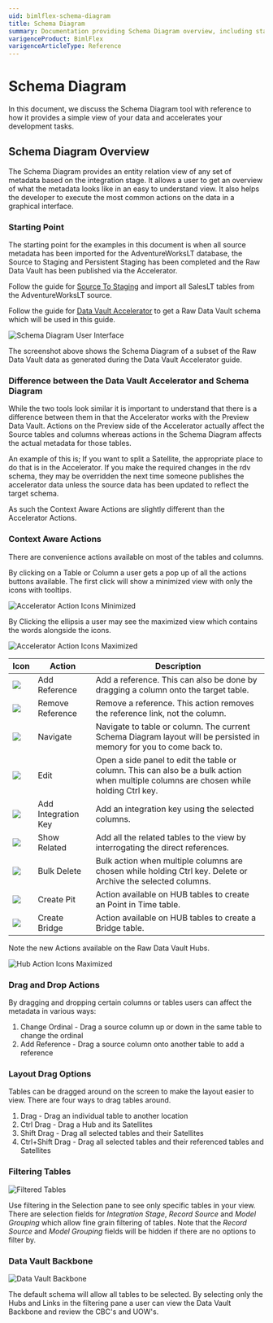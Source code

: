 ```yaml
---
uid: bimlflex-schema-diagram
title: Schema Diagram
summary: Documentation providing Schema Diagram overview, including starting points, context aware actions, action buttons, and user interface
varigenceProduct: BimlFlex
varigenceArticleType: Reference
---
```

# Schema Diagram

In this document, we discuss the Schema Diagram tool with reference to how it provides a simple view of your data and accelerates your development tasks.

## Schema Diagram Overview

The Schema Diagram provides an entity relation view of any set of metadata based on the integration stage. It allows a user to get an overview of what the metadata looks like in an easy to understand view. It also helps the developer to execute the most common actions on the data in a graphical interface.

### Starting Point

The starting point for the examples in this document is when all source metadata has been imported for the AdventureWorksLT database, the Source to Staging and Persistent Staging has been completed and the Raw Data Vault has been published via the Accelerator.

[//]: # (TODO: Link to UPDATED Source To Staging document)

Follow the guide for [Source To Staging](xref:bimlflex-source-to-staging-templates) and import all SalesLT tables from the AdventureWorksLT source.

Follow the guide for [Data Vault Accelerator](accelerator.md) to get a Raw Data Vault schema which will be used in this guide.

![Schema Diagram User Interface](images/bimlflex-app-schema-diagram-full-ui.png "Schema Diagram User Interface")

The screenshot above shows the Schema Diagram of a subset of the Raw Data Vault data as generated during the Data Vault Accelerator guide.

### Difference between the Data Vault Accelerator and Schema Diagram

While the two tools look similar it is important to understand that there is a difference between them in that the Accelerator works with the Preview Data Vault. Actions on the Preview side of the Accelerator actually affect the Source tables and columns whereas actions in the Schema Diagram affects the actual metadata for those tables.

An example of this is; If you want to split a Satellite, the appropriate place to do that is in the Accelerator. If you make the required changes in the rdv schema, they may be overridden the next time someone publishes the accelerator data unless the source data has been updated to reflect the target schema.

As such the Context Aware Actions are slightly different than the Accelerator Actions.

### Context Aware Actions

There are convenience actions available on most of the tables and columns.

By clicking on a Table or Column a user gets a pop up of all the actions buttons available. The first click will show a minimized view with only the icons with tooltips.

![Accelerator Action Icons Minimized](images/bimlflex-app-accelerator-actions-minimized.png "Accelerator Action Icons Maximized")

By Clicking the ellipsis a user may see the maximized view which contains the words alongside the icons.

![Accelerator Action Icons Maximized](images/bimlflex-app-accelerator-actions-maximized.png "Accelerator Action Icons Maximized")

| Icon | Action | Description |
|--- |--- |--- |
| <div class="icon-col m-5"><img src="images/svg-icons/add-reference.svg"/></div> | <span class="nowrap-col m-5">Add Reference</span> | Add a reference. This can also be done by dragging a column onto the target table. |
| <div class="icon-col m-5"><img src="images/svg-icons/remove-reference.svg"/></div> | <span class="nowrap-col m-5">Remove Reference</span> | Remove a reference. This action removes the reference link, not the column. |
| <div class="icon-col m-5"><img src="images/svg-icons/navigate.svg"/></div> | <span class="nowrap-col m-5">Navigate</span> | Navigate to table or column. The current Schema Diagram layout will be persisted in memory for you to come back to. |
| <div class="icon-col m-5"><img src="images/svg-icons/edit.svg"/></div> | <span class="nowrap-col m-5">Edit</span> | Open a side panel to edit the table or column. This can also be a bulk action when multiple columns are chosen while holding Ctrl key. |
| <div class="icon-col m-5"><img src="images/svg-icons/composite-key.svg"/></div> | <span class="nowrap-col m-5">Add Integration Key</span> | Add an integration key using the selected columns. |
| <div class="icon-col m-5"><img src="images/svg-icons/show-related.svg"/></div> | <span class="nowrap-col m-5">Show Related</span> | Add all the related tables to the view by interrogating the direct references. |
| <div class="icon-col m-5"><img src="images/svg-icons/exclude.svg"/></div> | <span class="nowrap-col m-5">Bulk Delete</span> | Bulk action when multiple columns are chosen while holding Ctrl key. Delete or Archive the selected columns. |
| <div class="icon-col m-5"><img src="images/svg-icons/create-pit.svg"/></div> | <span class="nowrap-col m-5">Create Pit</span> | Action available on HUB tables to create an Point in Time table. |
| <div class="icon-col m-5"><img src="images/svg-icons/create-bridge.svg"/></div> | <span class="nowrap-col m-5">Create Bridge</span> | Action available on HUB tables to create a Bridge table. |

Note the new Actions available on the Raw Data Vault Hubs.

![Hub Action Icons Maximized](images/bimlflex-app-schema-diagram-hub-actions-show-columns.png "Hub Action Icons Maximized")

### Drag and Drop Actions

By dragging and dropping certain columns or tables users can affect the metadata in various ways:

1. Change Ordinal - Drag a source column up or down in the same table to change the ordinal
1. Add Reference - Drag a source column onto another table to add a reference

### Layout Drag Options

Tables can be dragged around on the screen to make the layout easier to view. There are four ways to drag tables around.

1. Drag - Drag an individual table to another location
1. Ctrl Drag - Drag a Hub and its Satellites
1. Shift Drag - Drag all selected tables and their Satellites
1. Ctrl+Shift Drag - Drag all selected tables and their referenced tables and Satellites

### Filtering Tables

![Filtered Tables](images/bimlflex-app-schema-diagram-filtered-tables.png "Filtered Tables")

Use filtering in the Selection pane to see only specific tables in your view. There are selection fields for *Integration Stage*, *Record Source* and *Model Grouping* which allow fine grain filtering of tables. Note that the *Record Source* and *Model Grouping* fields will be hidden if there are no options to filter by.

### Data Vault Backbone

![Data Vault Backbone](images/bimlflex-app-schema-diagram-rdv-backbone.png "Data Vault Backbone")

The default schema will allow all tables to be selected. By selecting only the Hubs and Links in the filtering pane a user can view the Data Vault Backbone and review the CBC's and UOW's.
